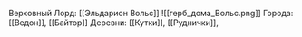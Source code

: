 Верховный Лорд: [[Эльдарион Вольс]]
![[герб_дома_Вольс.png]]
Города: [[Ведон]], [[Байтор]] 
Деревни: [[Кутки]], [[Руднички]], 

